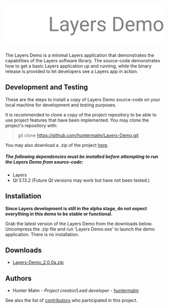# <img src="https://github.com/huntermalm/Layers-Demo/blob/main/readme_logo.svg?raw=true" alt="layers_demo_logo" width="740"/>

The Layers Demo is a minimal Layers application that demonstrates the capabilities of the Layers software library. The source-code demonstrates how to get a basic Layers application up and running, while the binary release is provided to let developers see a Layers app in action.

## Development and Testing

These are the steps to install a copy of Layers Demo source-code on your local machine for development and testing purposes.

It is recommended to clone a copy of the project repository to be able to use project features that have been implemented. You may clone the project's repository with:

> git clone https://github.com/huntermalm/Layers-Demo.git

You may also download a .zip of the project [here](https://github.com/huntermalm/Layers-Demo/archive/main.zip).

##### The following dependencies must be installed before attempting to run the Layers Demo from source-code:
* Layers
* Qt 5.13.2 (Future Qt versions may work but have not been tested.)

## Installation

**Since Layers development is still in the alpha stage, do not expect everything in this demo to be stable or functional.**

Grab the latest version of the Layers Demo from the downloads below. Uncompress the .zip file and run 'Layers Demo.exe' to launch the demo application. There is no installation.

## Downloads
* [Layers-Demo_2.0.0a.zip](https://github.com/huntermalm/Layers-Demo/releases/download/2.0.0a/Layers-Demo_2.0.0a.zip)

## Authors

* Hunter Malm - *Project creator/Lead developer* - [huntermalm](https://github.com/huntermalm)

See also the list of [contributors](https://github.com/huntermalm/Layers-Demo/contributors) who participated in this project.
